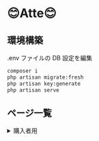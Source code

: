 # :blush:Atte:blush:

## 環境構築

.env ファイルの DB 設定を編集

```sh
composer i
php artisan migrate:fresh
php artisan key:generate
php artisan serve
```

## ページ一覧

<details><summary>購入者用</summary>

| パス        | ページ         | メモ                                       |
| :---------- | :------------- | :----------------------------------------- |
| /register   | 新規登録       | 登録後自動でログインし、ログイン画面に遷移 |
| /login      | ログイン画面   | ログイン後ホーム画面に遷移                 |
| /           | 打刻ページ     | 出勤、退勤、休憩ができる                   |
| /attendance | 日付別勤怠情報 | 日付別に勤怠を管理できる                   |

</details>
